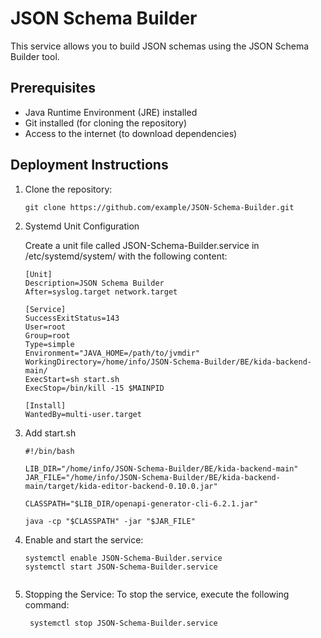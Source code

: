 # JSON Schema Builder

This service allows you to build JSON schemas using the JSON Schema Builder tool.

## Prerequisites

- Java Runtime Environment (JRE) installed
- Git installed (for cloning the repository)
- Access to the internet (to download dependencies)

## Deployment Instructions

1. Clone the repository:

   ```shell
   git clone https://github.com/example/JSON-Schema-Builder.git

2. Systemd Unit Configuration

    Create a unit file called JSON-Schema-Builder.service in /etc/systemd/system/ with the following content:
    ```shell
    [Unit]
    Description=JSON Schema Builder
    After=syslog.target network.target
    
    [Service]
    SuccessExitStatus=143
    User=root
    Group=root
    Type=simple
    Environment="JAVA_HOME=/path/to/jvmdir"
    WorkingDirectory=/home/info/JSON-Schema-Builder/BE/kida-backend-main/
    ExecStart=sh start.sh
    ExecStop=/bin/kill -15 $MAINPID
    
    [Install]
    WantedBy=multi-user.target  
3. Add start.sh
   ```shell
   #!/bin/bash

   LIB_DIR="/home/info/JSON-Schema-Builder/BE/kida-backend-main"
   JAR_FILE="/home/info/JSON-Schema-Builder/BE/kida-backend-main/target/kida-editor-backend-0.10.0.jar"

   CLASSPATH="$LIB_DIR/openapi-generator-cli-6.2.1.jar"

   java -cp "$CLASSPATH" -jar "$JAR_FILE"

4. Enable and start the service:
   ```shell
   systemctl enable JSON-Schema-Builder.service
   systemctl start JSON-Schema-Builder.service


5. Stopping the Service:
   To stop the service, execute the following command:
   ```shell
    systemctl stop JSON-Schema-Builder.service


